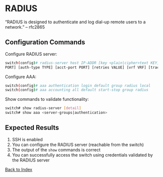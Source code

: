 
# RADIUS 

“RADIUS is designed to authenticate and log dial-up remote users to a network.” – rfc2865 

## Configuration Commands 

Configure RADIUS server: 

```bash
switch(config)# radius-server host IP-ADDR [key <plain|cipher>text KEY] [timeout VALUE] [port
PORT] [auth-type TYPE] [acct-port PORT] [retries VALUE] [vrf VRF] [tracking <enable|disable>]
```

Configure AAA:

```bash
switch(config)# aaa authentication login default group radius local 
switch(config)# aaa accounting all default start-stop group radius 
```

Show commands to validate functionality:  

```bash
switch# show radius-server [detail]
switch# show aaa <server-groups|authentication>
```

## Expected Results 

1. SSH is enabled
2. You can configure the RADIUS server (reachable from the switch)  
3. The output of the `show` commands is correct
4. You can successfully access the switch using credentials validated by the RADIUS server 

[Back to Index](index_aruba.md)